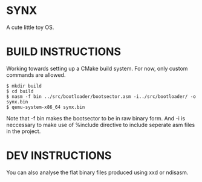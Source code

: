 # SYNX
A cute little toy OS.

# BUILD INSTRUCTIONS
Working towards setting up a CMake build system.
For now, only custom commands are allowed.

```
$ mkdir build
$ cd build
$ nasm -f bin ../src/bootloader/bootsector.asm -i../src/bootloader/ -o synx.bin
$ qemu-system-x86_64 synx.bin
```
Note that -f bin makes the bootsector to be in raw binary form.
And -i is neccessary to make use of %include directive to include seperate
asm files in the project.


# DEV INSTRUCTIONS
You can also analyse the flat binary files produced using xxd or ndisasm.

